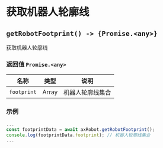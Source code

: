 ﻿# 获取机器人轮廓线

## `getRobotFootprint() -> {Promise.<any>}`

获取机器人轮廓线



### 返回值 `Promise.<any>`


| 名称   | 类型   | 说明                     |
| ------ | ------ | ------------------------ |
| `footprint` | Array | 机器人轮廓线集合 |


### 示例

```typescript
...
const footprintData = await axRobot.getRobotFootprint();
console.log(footprintData.footprint); // 机器人轮廓线集合
...
```

